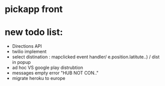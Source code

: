 # pickapp front
 
 # new todo list:
  - Directions API 
  - twilio implement 
  - select distination : mapclicked event handler/ e.position.latitute..) / dist in popup
  - ad hoc VS google play distrubtion
  - messages empty error "HUB NOT CON.."
  - migrate heroku to europe
